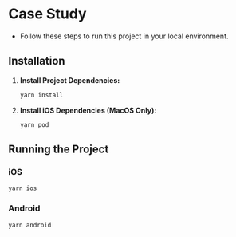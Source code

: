 # Case Study

- Follow these steps to run this project in your local environment.

## Installation

1. **Install Project Dependencies:**

   ```bash
   yarn install
   ```

2. **Install iOS Dependencies (MacOS Only):**
   ```
   yarn pod
   ```

## Running the Project

### iOS

```
yarn ios
```

### Android

```
yarn android
```
